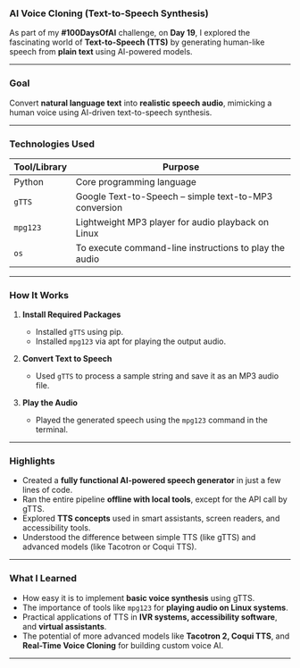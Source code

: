 
### **AI Voice Cloning (Text-to-Speech Synthesis)**

As part of my **#100DaysOfAI** challenge, on **Day 19**, I explored the fascinating world of **Text-to-Speech (TTS)** by generating human-like speech from **plain text** using AI-powered models.

---

### **Goal**

Convert **natural language text** into **realistic speech audio**, mimicking a human voice using AI-driven text-to-speech synthesis.

---

### **Technologies Used**

| Tool/Library | Purpose                                                   |
|--------------|------------------------------------------------------------|
| Python       | Core programming language                                  |
| `gTTS`       | Google Text-to-Speech – simple text-to-MP3 conversion      |
| `mpg123`     | Lightweight MP3 player for audio playback on Linux         |
| `os`         | To execute command-line instructions to play the audio     |

---

### **How It Works**

1. **Install Required Packages**
   - Installed `gTTS` using pip.
   - Installed `mpg123` via apt for playing the output audio.

2. **Convert Text to Speech**
   - Used `gTTS` to process a sample string and save it as an MP3 audio file.

3. **Play the Audio**
   - Played the generated speech using the `mpg123` command in the terminal.

---

### **Highlights**

- Created a **fully functional AI-powered speech generator** in just a few lines of code.
- Ran the entire pipeline **offline with local tools**, except for the API call by gTTS.
- Explored **TTS concepts** used in smart assistants, screen readers, and accessibility tools.
- Understood the difference between simple TTS (like gTTS) and advanced models (like Tacotron or Coqui TTS).

---

### **What I Learned**

- How easy it is to implement **basic voice synthesis** using gTTS.
- The importance of tools like `mpg123` for **playing audio on Linux systems**.
- Practical applications of TTS in **IVR systems, accessibility software**, and **virtual assistants**.
- The potential of more advanced models like **Tacotron 2, Coqui TTS**, and **Real-Time Voice Cloning** for building custom voice AI.

---

